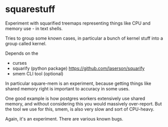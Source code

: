 # squarestuff

Experiment with squarified treemaps representing things like CPU and memory use - in text shells.

Tries to group some known cases, in particular a bunch of kernel stuff into a group called kernel.

Depends on the
- curses
- squarify (python package)   https://github.com/laserson/squarify
- smem CLI tool (optional)


In particular square-mem is an experiment, because getting things like shared memory right is important to accuracy in some uses.

One good example is how postgres workers extensively use shared memory, and without considering this you would massively over-report. But the tool we use for this, smem, is also very slow and sort of CPU-heavy.



Again, it's an experiment. There are various known bugs.
